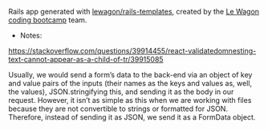 Rails app generated with [lewagon/rails-templates](https://github.com/lewagon/rails-templates), created by the [Le Wagon coding bootcamp](https://www.lewagon.com) team.

- Notes:

<https://stackoverflow.com/questions/39914455/react-validatedomnesting-text-cannot-appear-as-a-child-of-tr/39915085>

Usually, we would send a form’s data to the back-end via an object of key and value pairs of the inputs (their names as the keys and values as, well, the values), JSON.stringifying this, and sending it as the body in our request. However, it isn’t as simple as this when we are working with files because they are not convertible to strings or formatted for JSON. Therefore, instead of sending it as JSON, we send it as a FormData object.
